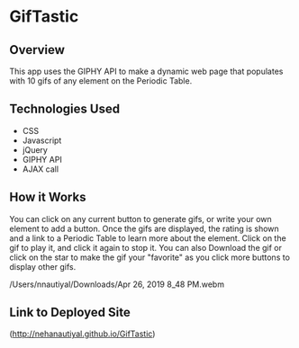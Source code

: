# GifTastic

## Overview 

This app uses the GIPHY API to make a dynamic web page that populates with 10 gifs of any element on the Periodic Table. 

## Technologies Used

* CSS
* Javascript
* jQuery
* GIPHY API
* AJAX call

## How it Works

You can click on any current button to generate gifs, or write your own element to add a button.
Once the gifs are displayed, the rating is shown and a link to a Periodic Table to learn more about the element. 
Click on the gif to play it, and click it again to stop it.
You can also Download the gif or click on the star to make the gif your "favorite" as you click more buttons to display other gifs.

/Users/nnautiyal/Downloads/Apr 26, 2019 8_48 PM.webm

## Link to Deployed Site

(http://nehanautiyal.github.io/GifTastic)  



